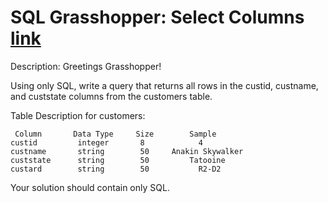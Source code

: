 # SQL Grasshopper: Select Columns [link](https://www.codewars.com/kata/582365c18917435ab3000020)

Description:
Greetings Grasshopper!

Using only SQL, write a query that returns all rows in the custid, custname, and custstate columns from the customers table.

Table Description for customers:

```code
 Column       Data Type     Size        Sample
custid         integer       8            4
custname       string        50     Anakin Skywalker
custstate      string        50         Tatooine
custard        string        50           R2-D2
```

Your solution should contain only SQL.
